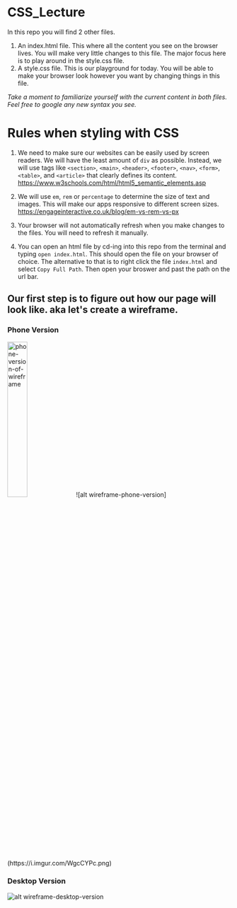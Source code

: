 # CSS_Lecture

In this repo you will find 2 other files.
1. An index.html file. This where all the content you see on the browser lives. You will make very little changes to this file. The major focus here is to play around in the style.css file.
2. A style.css file. This is our playground for today. You will be able to make your browser look however you want by changing things in this file.

_Take a moment to familiarize yourself with the current content in both files. Feel free to google any new syntax you see._

# Rules when styling with CSS

1. We need to make sure our websites can be easily used by screen readers. We will have the least amount of `div` as possible. Instead, we will use tags like `<section>`, `<main>`, `<header>`, `<footer>`, `<nav>`, `<form>`, `<table>`, and `<article>` that clearly defines its content.
https://www.w3schools.com/html/html5_semantic_elements.asp

2. We will use `em`,  `rem` or `percentage` to determine the size of text and images. This will make our apps responsive to different screen sizes.
https://engageinteractive.co.uk/blog/em-vs-rem-vs-px

3. Your browser will not automatically refresh when you make changes to the files. You will need to refresh it manually.

4. You can open an html file by cd-ing into this repo from the terminal and typing `open index.html`. This should open the file on your browser of choice.
The alternative to that is to right click the file `index.html` and select `Copy Full Path`. Then open your broswer and past the path on the url bar.

## Our first step is to figure out how our page will look like. aka let's create a wireframe.
### Phone Version
<img src='https://i.imgur.com/WgcCYPc.png' alt='phone-version-of-wireframe' width='30%'>
![alt wireframe-phone-version](https://i.imgur.com/WgcCYPc.png)

### Desktop Version

![alt wireframe-desktop-version](https://i.imgur.com/sLcnoGI.png)
